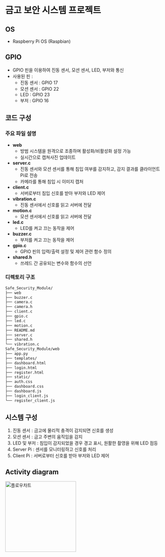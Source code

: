 # 금고 보안 시스템 프로젝트

## OS
- Raspberry Pi OS (Raspbian)
## GPIO
- GPIO 핀을 이용하여 진동 센서, 모션 센서, LED, 부저와 통신
- 사용된 핀 :
  - 진동 센서 : GPIO 17
  - 모션 센서 : GPIO 22
  - LED : GPIO 23
  - 부저 : GPIO 16
## 코드 구성
### 주요 파일 설명
- **web**
  - 방범 시스템을 원격으로 조종하며 활성화/비활성화 설정 가능
  - 실시간으로 캡쳐사진 업데이트
- **server.c**
  - 진동 센서와 모션 센서를 통해 침입 여부를 감지하고, 감지 결과를 클라이언트 Pi로 전송
  - 카메라를 통해 침입 시 이미지 캡처
- **client.c**
  - 서버로부터 침입 신호를 받아 부저와 LED 제어
- **vibration.c**
  - 진동 센서에서 신호를 읽고 서버에 전달
- **motion.c**
  - 모션 센서에서 신호를 읽고 서버에 전달
- **led.c**
  - LED를 켜고 끄는 동작을 제어
- **buzzer.c**
  - 부저를 켜고 끄는 동작을 제어
- **gpio.c**
  - GPIO 핀의 입력/출력 설정 및 제어 관련 함수 정의
- **shared.h**
  - 쓰레드 간 공유되는 변수와 함수의 선언
### 디렉토리 구조
```bash
Safe_Security_Module/
├── web
├── buzzer.c
├── camera.c
├── camera.h
├── client.c
├── gpio.c
├── led.c
├── motion.c
├── README.md
├── server.c
├── shared.h
└── vibration.c
Safe_Security_Module/web
├── app.py
├── templates/
├── dashboard.html
├── login.html
├── register.html
├── static/
├── auth.css
├── dashboard.css
├── dashboard.js
├── login_client.js
└── register_client.js
```

## 시스템 구성
1. 진동 센서 : 금고에 물리적 충격이 감지되면 신호를 생성
2. 모션 센서 : 금고 주변의 움직임을 감지
3. LED 및 부저 : 침입이 감지되었을 경우 경고 표시, 원활한 촬영을 위해 LED 점등
4. Server Pi : 센서를 모니터링하고 신호를 처리
5. Client Pi : 서버로부터 신호를 받아 부저와 LED 제어

## Activity diagram

<img width="224" alt="플로우차트" src="https://github.com/user-attachments/assets/b14095a0-18e5-4b9b-a3fe-64216a017222">

